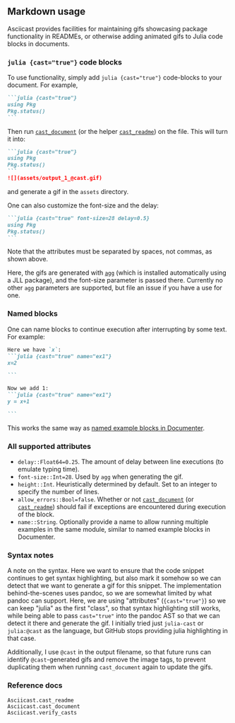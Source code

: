 ## Markdown usage

Asciicast provides facilities for maintaining gifs showcasing package functionality in READMEs, or otherwise adding animated gifs to Julia code blocks in documents.

### `julia {cast="true"}` code blocks

To use functionality, simply add `julia {cast="true"}` code-blocks to your document. For example,

````markdown
```julia {cast="true"}
using Pkg
Pkg.status()
```
````

Then run [`cast_document`](@ref) (or the helper [`cast_readme`](@ref)) on the file. This will turn it into:

````markdown
```julia {cast="true"}
using Pkg
Pkg.status()
```
![](assets/output_1_@cast.gif)
````
and generate a gif in the `assets` directory.

One can also customize the font-size and the delay:

````markdown
```julia {cast="true" font-size=28 delay=0.5}
using Pkg
Pkg.status()
```
````

Note that the attributes must be separated by spaces, not commas, as shown above.

Here, the gifs are generated with [`agg`](https://github.com/asciinema/agg) (which is installed automatically using a JLL package), and the font-size parameter is passed there. Currently no other `agg` parameters are supported, but file an issue if you have a use for one.

### Named blocks

One can name blocks to continue execution after interrupting by some text. For example:
````markdown
Here we have `x`:
```julia {cast="true" name="ex1"}
x=2

```

Now we add 1:
```julia {cast="true" name="ex1"}
y = x+1

```
````

This works the same way as [named example blocks in Documenter](https://documenter.juliadocs.org/stable/man/syntax/#@example-block).

### All supported attributes

* `delay::Float64=0.25`. The amount of delay between line executions (to emulate typing time).
* `font-size::Int=28`. Used by `agg` when generating the gif.
* `height::Int`. Heuristically determined by default. Set to an integer to specify the number of lines.
* `allow_errors::Bool=false`. Whether or not [`cast_document`](@ref) (or [`cast_readme`](@ref)) should fail if exceptions are encountered during execution of the block.
* `name::String`. Optionally provide a name to allow running multiple examples in the same module, similar to named example blocks in Documenter.

### Syntax notes

A note on the syntax. Here we want to ensure that the code snippet continues to get syntax highlighting, but also mark it somehow so we can detect that we want to generate a gif for this snippet. The implementation behind-the-scenes uses pandoc, so we are somewhat limited by what pandoc can support. Here, we are using "attributes" (`{cast="true"}`) so we can keep "julia" as the first "class", so that syntax highlighting still works, while being able to pass `cast="true"` into the pandoc AST so that we can detect it there and generate the gif. I initially tried just `julia-cast` or `julia:@cast` as the language, but GitHub stops providing julia highlighting in that case.

Additionally, I use `@cast` in the output filename, so that future runs can identify `@cast`-generated gifs and remove the image tags, to prevent duplicating them when running `cast_document` again to update the gifs.

### Reference docs

```@docs
Asciicast.cast_readme
Asciicast.cast_document
Asciicast.verify_casts
```
